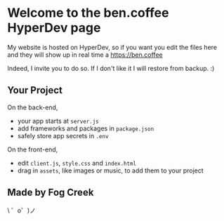 Welcome to the ben.coffee HyperDev page
============================

My website is hosted on HyperDev, so if you want you edit the files here and they will show up in real time a https://ben.coffee

Indeed, I invite you to do so. If I don't like it I will restore from backup. :)


Your Project
------------

On the back-end,
- your app starts at `server.js`
- add frameworks and packages in `package.json`
- safely store app secrets in `.env`

On the front-end,
- edit `client.js`, `style.css` and `index.html`
- drag in `assets`, like images or music, to add them to your project


Made by Fog Creek
-----------------

\ ゜o゜)ノ
